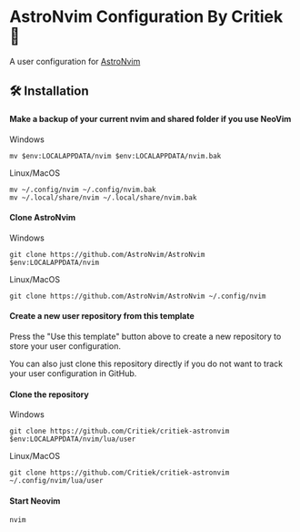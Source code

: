 # AstroNvim Configuration By Critiek 🙂

A user configuration for [AstroNvim](https://github.com/AstroNvim/AstroNvim)

## 🛠️ Installation

#### Make a backup of your current nvim and shared folder if you use NeoVim

Windows
```shell
mv $env:LOCALAPPDATA/nvim $env:LOCALAPPDATA/nvim.bak
```

Linux/MacOS
```shell
mv ~/.config/nvim ~/.config/nvim.bak
mv ~/.local/share/nvim ~/.local/share/nvim.bak
```

#### Clone AstroNvim

Windows
```shell
git clone https://github.com/AstroNvim/AstroNvim $env:LOCALAPPDATA/nvim
```

Linux/MacOS
```shell
git clone https://github.com/AstroNvim/AstroNvim ~/.config/nvim
```

#### Create a new user repository from this template

Press the "Use this template" button above to create a new repository to store your user configuration.

You can also just clone this repository directly if you do not want to track your user configuration in GitHub.

#### Clone the repository

Windows
```shell
git clone https://github.com/Critiek/critiek-astronvim $env:LOCALAPPDATA/nvim/lua/user
```

Linux/MacOS
```shell
git clone https://github.com/Critiek/critiek-astronvim ~/.config/nvim/lua/user
```

#### Start Neovim

```shell
nvim
```
